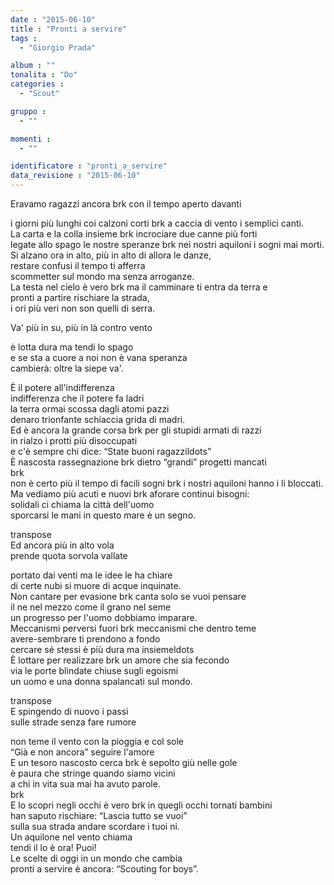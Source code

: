 ```yaml
---
date : "2015-06-10"
title : "Pronti a servire"
tags : 
  - "Giorgio Prada"

album : ""
tonalita : "Do"
categories : 
  - "Scout"

gruppo : 
  - ""

momenti : 
  - ""

identificatore : "pronti_a_servire"
data_revisione : "2015-06-10"
---
```

  
  
 Eravamo ragazzi ancora  brk con il tempo aperto davanti  
  
i giorni più lunghi coi calzoni corti brk a caccia di vento i semplici canti.  
La carta e la colla insieme brk incrociare due canne più forti  
legate allo spago le nostre speranze brk nei nostri aquiloni i sogni mai morti.  
Si alzano ora in alto, più in alto di allora le danze,   
restare confusi il tempo ti afferra  
scommetter sul mondo ma senza arroganze.  
La testa nel cielo è vero brk ma il camminare ti entra da terra e  
 pronti a partire rischiare la strada,   
i ori più veri non son quelli di serra.  
  
  
Va' più in su, più in là contro vento   
  
è lotta dura ma tendi lo spago   
e se sta a cuore a noi non è vana speranza  
cambierà: oltre la siepe va'.  
  
  
  
È il potere all'indifferenza  
indifferenza che il potere fa ladri  
la terra ormai scossa dagli atomi pazzi  
denaro trionfante schiaccia grida di madri.  
Ed è ancora la grande corsa brk per gli stupidi armati di razzi  
in rialzo i protti più disoccupati  
e c'è sempre chi dice: “State buoni ragazzildots”  
È nascosta rassegnazione brk dietro “grandi” progetti mancati  
brk  
non è certo più il tempo di facili sogni brk i nostri aquiloni hanno i li bloccati.  
Ma vediamo più acuti e nuovi brk aforare continui bisogni:  
solidali ci chiama la città dell'uomo  
sporcarsi le mani in questo mare è un segno.  
  
  
transpose  
 Ed ancora più in alto vola   
prende quota sorvola vallate  
  
portato dai venti ma le idee le ha chiare  
di certe nubi si muore di acque inquinate.  
Non cantare per evasione brk canta solo se vuoi pensare  
il ne nel mezzo come il grano nel seme  
un progresso per l'uomo dobbiamo imparare.  
Meccanismi perversi fuori brk meccanismi che dentro teme  
avere-sembrare ti prendono a fondo  
cercare sé stessi è più dura ma insiemeldots  
È lottare per realizzare brk un amore che sia fecondo  
via le porte blindate chiuse sugli egoismi  
un uomo e una donna spalancati sul mondo.  
  
  
transpose  
 E spingendo di nuovo i passi   
sulle strade senza fare rumore  
  
non teme il vento con la pioggia e col sole  
“Già e non ancora” seguire l'amore  
E un tesoro nascosto cerca brk è sepolto giù nelle gole  
è paura che stringe quando siamo vicini  
a chi in vita sua mai ha avuto parole.  
brk  
E lo scopri negli occhi è vero brk in quegli occhi tornati bambini  
han saputo rischiare: “Lascia tutto se vuoi”  
sulla sua strada andare scordare i tuoi ni.  
Un aquilone nel vento chiama  
tendi il lo è ora! Puoi!  
Le scelte di oggi in un mondo che cambia  
pronti a servire è ancora:  “Scouting for boys”.  
  
  
  
